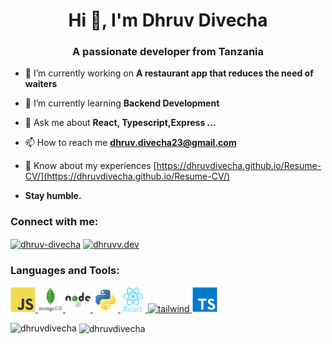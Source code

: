 <h1 align="center">Hi 👋, I'm Dhruv Divecha</h1>
<h3 align="center">A passionate developer from Tanzania</h3>

- 🔭 I’m currently working on **A restaurant app that reduces the need of waiters**

- 🌱 I’m currently learning **Backend Development**

- 💬 Ask me about **React, Typescript,Express ...**

- 📫 How to reach me **dhruv.divecha23@gmail.com**

- 📄 Know about my experiences [https://dhruvdivecha.github.io/Resume-CV/](https://dhruvdivecha.github.io/Resume-CV/)

- **Stay humble.**

<h3 align="left">Connect with me:</h3>
<p align="left">
<a href="https://linkedin.com/in/dhruv-divecha" target="blank"><img align="center" src="https://raw.githubusercontent.com/rahuldkjain/github-profile-readme-generator/master/src/images/icons/Social/linked-in-alt.svg" alt="dhruv-divecha" height="30" width="40" /></a>
<a href="https://instagram.com/dhruvv.dev" target="blank"><img align="center" src="https://raw.githubusercontent.com/rahuldkjain/github-profile-readme-generator/master/src/images/icons/Social/instagram.svg" alt="dhruvv.dev" height="30" width="40" /></a>
</p>

<h3 align="left">Languages and Tools:</h3>
<p align="left"> <a href="https://developer.mozilla.org/en-US/docs/Web/JavaScript" target="_blank" rel="noreferrer"> <img src="https://raw.githubusercontent.com/devicons/devicon/master/icons/javascript/javascript-original.svg" alt="javascript" width="40" height="40"/> </a> <a href="https://www.mongodb.com/" target="_blank" rel="noreferrer"> <img src="https://raw.githubusercontent.com/devicons/devicon/master/icons/mongodb/mongodb-original-wordmark.svg" alt="mongodb" width="40" height="40"/> </a> <a href="https://nodejs.org" target="_blank" rel="noreferrer"> <img src="https://raw.githubusercontent.com/devicons/devicon/master/icons/nodejs/nodejs-original-wordmark.svg" alt="nodejs" width="40" height="40"/> </a> <a href="https://www.python.org" target="_blank" rel="noreferrer"> <img src="https://raw.githubusercontent.com/devicons/devicon/master/icons/python/python-original.svg" alt="python" width="40" height="40"/> </a> <a href="https://reactjs.org/" target="_blank" rel="noreferrer"> <img src="https://raw.githubusercontent.com/devicons/devicon/master/icons/react/react-original-wordmark.svg" alt="react" width="40" height="40"/> </a> <a href="https://tailwindcss.com/" target="_blank" rel="noreferrer"> <img src="https://www.vectorlogo.zone/logos/tailwindcss/tailwindcss-icon.svg" alt="tailwind" width="40" height="40"/> </a> <a href="https://www.typescriptlang.org/" target="_blank" rel="noreferrer"> <img src="https://raw.githubusercontent.com/devicons/devicon/master/icons/typescript/typescript-original.svg" alt="typescript" width="40" height="40"/> </a> </p>

<p><img align="left" src="https://github-readme-stats.vercel.app/api/top-langs?username=dhruvdivecha&show_icons=true&locale=en&layout=compact" alt="dhruvdivecha" /></p>

<p>&nbsp;<img align="center" src="https://github-readme-stats.vercel.app/api?username=dhruvdivecha&show_icons=true&locale=en" alt="dhruvdivecha" /></p>
